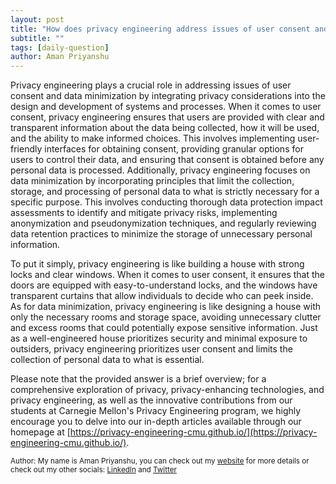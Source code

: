 ```yaml
---
layout: post
title: "How does privacy engineering address issues of user consent and data minimization?"
subtitle: ""
tags: [daily-question]
author: Aman Priyanshu
---
```


Privacy engineering plays a crucial role in addressing issues of user consent and data minimization by integrating privacy considerations into the design and development of systems and processes. When it comes to user consent, privacy engineering ensures that users are provided with clear and transparent information about the data being collected, how it will be used, and the ability to make informed choices. This involves implementing user-friendly interfaces for obtaining consent, providing granular options for users to control their data, and ensuring that consent is obtained before any personal data is processed. Additionally, privacy engineering focuses on data minimization by incorporating principles that limit the collection, storage, and processing of personal data to what is strictly necessary for a specific purpose. This involves conducting thorough data protection impact assessments to identify and mitigate privacy risks, implementing anonymization and pseudonymization techniques, and regularly reviewing data retention practices to minimize the storage of unnecessary personal information.

To put it simply, privacy engineering is like building a house with strong locks and clear windows. When it comes to user consent, it ensures that the doors are equipped with easy-to-understand locks, and the windows have transparent curtains that allow individuals to decide who can peek inside. As for data minimization, privacy engineering is like designing a house with only the necessary rooms and storage space, avoiding unnecessary clutter and excess rooms that could potentially expose sensitive information. Just as a well-engineered house prioritizes security and minimal exposure to outsiders, privacy engineering prioritizes user consent and limits the collection of personal data to what is essential.

Please note that the provided answer is a brief overview; for a comprehensive exploration of privacy, privacy-enhancing technologies, and privacy engineering, as well as the innovative contributions from our students at Carnegie Mellon's Privacy Engineering program, we highly encourage you to delve into our in-depth articles available through our homepage at [https://privacy-engineering-cmu.github.io/](https://privacy-engineering-cmu.github.io/).

<small>Author: My name is Aman Priyanshu, you can check out my [website](https://amanpriyanshu.github.io/) for more details or check out my other socials: [LinkedIn](https://www.linkedin.com/in/aman-priyanshu/) and [Twitter](https://twitter.com/AmanPriyanshu6)</small>
